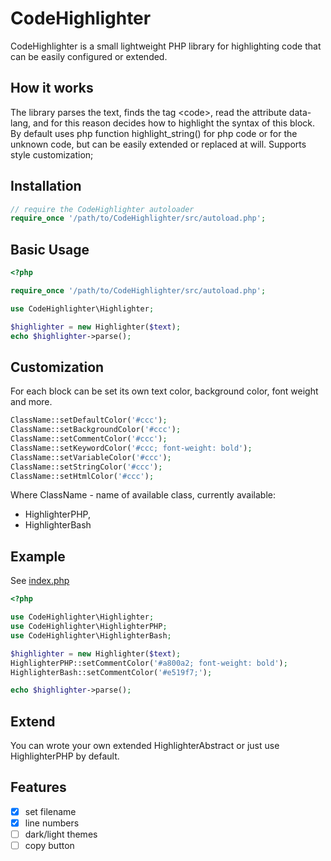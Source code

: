# CodeHighlighter

CodeHighlighter is a small lightweight PHP library for highlighting code that can be easily configured or extended.

## How it works
The library parses the text, finds the tag \<code>, read the attribute data-lang, and for this reason decides how to highlight the syntax of this block.
By default uses php function highlight_string() for php code or for the unknown code, but can be easily extended or replaced at will. Supports style customization;

## Installation
```php
// require the CodeHighlighter autoloader
require_once '/path/to/CodeHighlighter/src/autoload.php';
```

## Basic Usage

```php
<?php

require_once '/path/to/CodeHighlighter/src/autoload.php';

use CodeHighlighter\Highlighter;

$highlighter = new Highlighter($text);
echo $highlighter->parse();

```

## Customization
For each block can be set its own text color, background color, font weight and more.
```php
ClassName::setDefaultColor('#ccc');
ClassName::setBackgroundColor('#ccc');
ClassName::setCommentColor('#ccc');
ClassName::setKeywordColor('#ccc; font-weight: bold');
ClassName::setVariableColor('#ccc');
ClassName::setStringColor('#ccc');
ClassName::setHtmlColor('#ccc');
```
Where ClassName - name of available class, currently available: 
* HighlighterPHP, 
* HighlighterBash

## Example
See [index.php](../master/examples/index.php)
```php
<?php

use CodeHighlighter\Highlighter;
use CodeHighlighter\HighlighterPHP;
use CodeHighlighter\HighlighterBash;

$highlighter = new Highlighter($text);
HighlighterPHP::setCommentColor('#a800a2; font-weight: bold');
HighlighterBash::setCommentColor('#e519f7;');

echo $highlighter->parse();
```

## Extend
You can wrote your own extended HighlighterAbstract or just use HighlighterPHP by default.

## Features
- [x] set filename
- [x] line numbers
- [ ] dark/light themes
- [ ] copy button

